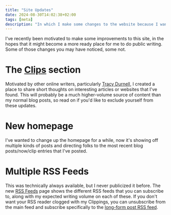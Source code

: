 ```yaml
---
title: "Site Updates"
date: 2024-08-30T14:02:38+02:00
tags: [meta]
description: "In which I make some changes to the website because I want to write more"
---
```


I've recently been motivated to make some improvements to this site, in the hopes that it might become a more ready place for me to do public writing. Some of those changes you may have noticed, some not.

# The [Clips] section

Motivated by other online writers, particularly [Tracy Durnell], I created a place to share short thoughts on interesting articles or websites that I've found. This will probably be a much higher-volume source of content than my normal blog posts, so read on if you'd like to exclude yourself from these updates.

# New homepage

I've wanted to change up the homepage for a while, now it's showing off multiple kinds of posts and directing folks to the most recent blog posts/now/clip entries that I've posted.

# Multiple RSS Feeds

This was technically always available, but I never publicized it before. The new [RSS Feeds] page shows the different RSS feeds that you can subscribe to, along with my expected writing volume on each of these. If you don't want your RSS reader clogged with my Clippings, you can unsubscribe from the main feed and subscribe specifically to the [long-form post RSS feed].

[Clips]: /clips/
[RSS Feeds]: /pages/feeds/
[long-form post RSS feed]: /posts/index.xml
[Tracy Durnell]: https://tracydurnell.com
